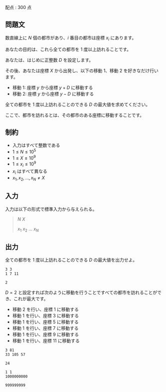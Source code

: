 配点 : $300$ 点

## 問題文

数直線上に $N$ 個の都市があり、$i$ 番目の都市は座標 $x_i$ にあります。

あなたの目的は、これら全ての都市を $1$ 度以上訪れることです。

あなたは、はじめに正整数 $D$ を設定します。

その後、あなたは座標 $X$ から出発し、以下の移動 $1$、移動 $2$ を好きなだけ行います。

- 移動 $1$: 座標 $y$ から座標 $y + D$ に移動する
- 移動 $2$: 座標 $y$ から座標 $y - D$ に移動する

全ての都市を $1$ 度以上訪れることのできる $D$ の最大値を求めてください。

ここで、都市を訪れるとは、その都市のある座標に移動することです。

## 制約

- 入力はすべて整数である
- $1 \leq N \leq 10^5$
- $1 \leq X \leq 10^9$
- $1 \leq x_i \leq 10^9$
- $x_i$ はすべて異なる
- $x_1, x_2, ..., x_N \neq X$

## 入力

入力は以下の形式で標準入力から与えられる。

> $N$ $X$
> 
> $x_1$ $x_2$ $...$ $x_N$

## 出力

全ての都市を $1$ 度以上訪れることのできる $D$ の最大値を出力せよ。

```input1
3 3
1 7 11
```

```output1
2
```

$D = 2$ と設定すれば次のように移動を行うことですべての都市を訪れることができ、これが最大です。

- 移動 $2$ を行い、座標 $1$ に移動する
- 移動 $1$ を行い、座標 $3$ に移動する
- 移動 $1$ を行い、座標 $5$ に移動する
- 移動 $1$ を行い、座標 $7$ に移動する
- 移動 $1$ を行い、座標 $9$ に移動する
- 移動 $1$ を行い、座標 $11$ に移動する

```input2
3 81
33 105 57
```

```output2
24
```

```input3
1 1
1000000000
```

```output3
999999999
```